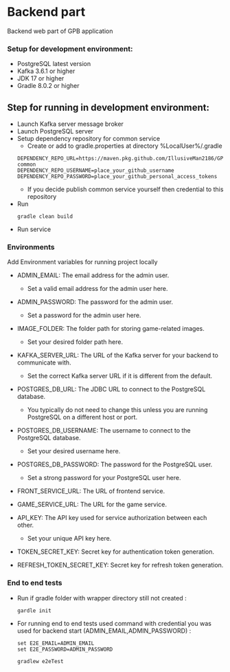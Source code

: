 # Backend part

Backend web part of GPB application

### Setup for development environment:

* PostgreSQL latest version
* Kafka 3.6.1 or higher
* JDK 17 or higher
* Gradle 8.0.2 or higher

## Step for running in development environment:

* Launch Kafka server message broker
* Launch PostgreSQL server
* Setup dependency repository for common service
    * Create or add to gradle.properties at directory %LocalUser%/.gradle
  ```
  DEPENDENCY_REPO_URL=https://maven.pkg.github.com/IllusiveMan2186/GPB-common
  DEPENDENCY_REPO_USERNAME=place_your_github_username
  DEPENDENCY_REPO_PASSWORD=place_your_github_personal_access_tokens
  ```
    * If you decide publish common service yourself then credential to this repository
* Run
  ```
  gradle clean build
  ```
* Run service

### Environments

Add Environment variables for running project locally

* ADMIN_EMAIL: The email address for the admin user.
    * Set a valid email address for the admin user here.


* ADMIN_PASSWORD: The password for the admin user.
    * Set a password for the admin user here.


* IMAGE_FOLDER: The folder path for storing game-related images.
    * Set your desired folder path here.


* KAFKA_SERVER_URL: The URL of the Kafka server for your backend to communicate with.
    * Set the correct Kafka server URL if it is different from the default.


* POSTGRES_DB_URL: The JDBC URL to connect to the PostgreSQL database.
    * You typically do not need to change this unless you are running PostgreSQL on a different host or port.


* POSTGRES_DB_USERNAME: The username to connect to the PostgreSQL database.
    * Set your desired username here.


* POSTGRES_DB_PASSWORD: The password for the PostgreSQL user.
    * Set a strong password for your PostgreSQL user here.


* FRONT_SERVICE_URL: The URL of frontend service.


* GAME_SERVICE_URL: The URL for the game service.


* API_KEY: The API key used for service authorization between each other.
    * Set your unique API key here.

* TOKEN_SECRET_KEY: Secret key for authentication token generation.

* REFRESH_TOKEN_SECRET_KEY: Secret key for refresh token generation.


### End to end tests
* Run if gradle folder with wrapper directory still not created :

  ```
  gardle init
  ```

* For running end to end tests used command with credential you was used for backend start (ADMIN_EMAIL,ADMIN_PASSWORD) :
  ```
  set E2E_EMAIL=ADMIN_EMAIL
  set E2E_PASSWORD=ADMIN_PASSWORD
  
  gradlew e2eTest

  ```